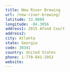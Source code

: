 ```yaml
---
title: New River Brewing
url: /new-river-brewing/
latitude: 33.9089
longitude: -84.3056
address1: 2015 Afond Court
address2: 
city: Atlanta
state: Georgia
code: 30341
country: United States
phone: 1-770-841-2953
website: 
---
```


